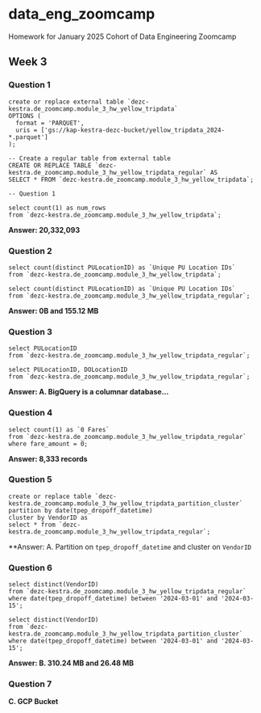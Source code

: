 # data_eng_zoomcamp
Homework for January 2025 Cohort of Data Engineering Zoomcamp 

## Week 3

### Question 1
```
create or replace external table `dezc-kestra.de_zoomcamp.module_3_hw_yellow_tripdata`
OPTIONS (
  format = 'PARQUET',
  uris = ['gs://kap-kestra-dezc-bucket/yellow_tripdata_2024-*.parquet']
);

-- Create a regular table from external table
CREATE OR REPLACE TABLE `dezc-kestra.de_zoomcamp.module_3_hw_yellow_tripdata_regular` AS
SELECT * FROM `dezc-kestra.de_zoomcamp.module_3_hw_yellow_tripdata`;

-- Question 1

select count(1) as num_rows
from `dezc-kestra.de_zoomcamp.module_3_hw_yellow_tripdata`;
```

**Answer: 20,332,093**

### Question 2

```
select count(distinct PULocationID) as `Unique PU Location IDs`
from `dezc-kestra.de_zoomcamp.module_3_hw_yellow_tripdata`;

select count(distinct PULocationID) as `Unique PU Location IDs`
from `dezc-kestra.de_zoomcamp.module_3_hw_yellow_tripdata_regular`;
```

**Answer: 0B and 155.12 MB**


### Question 3

```
select PULocationID 
from `dezc-kestra.de_zoomcamp.module_3_hw_yellow_tripdata_regular`;

select PULocationID, DOLocationID
from `dezc-kestra.de_zoomcamp.module_3_hw_yellow_tripdata_regular`;
```

**Answer: A. BigQuery is a columnar database...**

### Question 4

```
select count(1) as `0 Fares`
from `dezc-kestra.de_zoomcamp.module_3_hw_yellow_tripdata_regular`
where fare_amount = 0;
```

**Answer: 8,333 records** 

### Question 5

```
create or replace table `dezc-kestra.de_zoomcamp.module_3_hw_yellow_tripdata_partition_cluster`
partition by date(tpep_dropoff_datetime)
cluster by VendorID as 
select * from `dezc-kestra.de_zoomcamp.module_3_hw_yellow_tripdata_regular`;
```

**Answer: A. Partition on `tpep_dropoff_datetime` and cluster on `VendorID`

### Question 6

```
select distinct(VendorID) 
from `dezc-kestra.de_zoomcamp.module_3_hw_yellow_tripdata_regular`
where date(tpep_dropoff_datetime) between '2024-03-01' and '2024-03-15';

select distinct(VendorID)
from `dezc-kestra.de_zoomcamp.module_3_hw_yellow_tripdata_partition_cluster`
where date(tpep_dropoff_datetime) between '2024-03-01' and '2024-03-15';
```

**Answer: B. 310.24 MB and 26.48 MB**

### Question 7 

**C. GCP Bucket**




